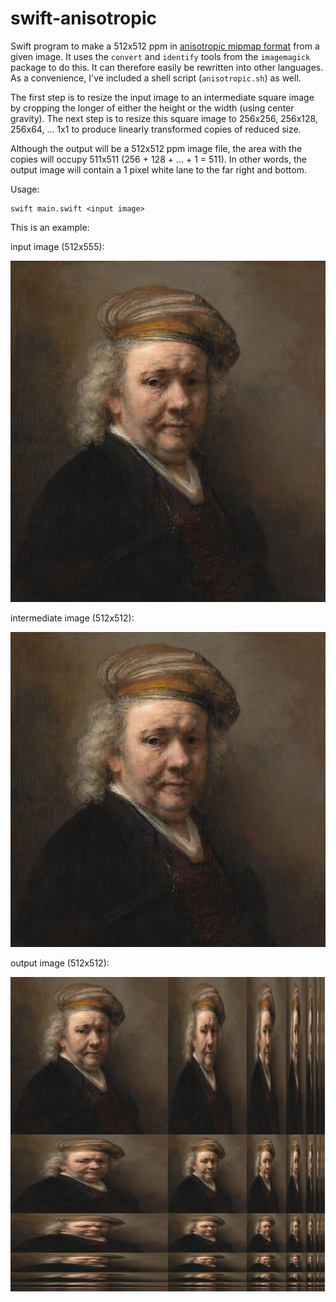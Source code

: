 # swift-anisotropic
Swift program to make a 512x512 ppm in [anisotropic mipmap format](https://en.wikipedia.org/wiki/Anisotropic_filtering#An_improvement_on_isotropic_MIP_mapping) from a given image. It uses the `convert` and `identify` tools from the `imagemagick` package to do this. It can therefore easily be rewritten into other languages. As a convenience, I've included a shell script (`anisotropic.sh`) as well.

The first step is to resize the input image to an intermediate square image by cropping the longer of either the height or the width (using center gravity). The next step is to resize this square image to 256x256, 256x128, 256x64, ... 1x1 to produce linearly transformed copies of reduced size.

Although the output will be a 512x512 ppm image file, the area with the copies will occupy 511x511 (256 + 128 + ... + 1 = 511). In other words, the output image will contain a 1 pixel white lane to the far right and bottom.

Usage:

```shell
swift main.swift <input image>
```

This is an example:

input image (512x555):

![](assets/rembrandt.jpg)

intermediate image (512x512):

![](assets/square.jpg)

output image (512x512):

![](assets/rembrandt.jpg.jpg)



